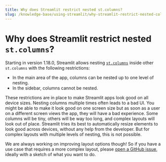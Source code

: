 ```yaml
---
title: Why does Streamlit restrict nested st.columns?
slug: /knowledge-base/using-streamlit/why-streamlit-restrict-nested-columns
---
```


# Why does Streamlit restrict nested `st.columns`?

Starting in version 1.18.0, Streamlit allows nesting [`st.columns`](/library/api-reference/layout/st.columns) inside other
`st.columns` with the following restrictions:

- In the main area of the app, columns can be nested up to one level of nesting.
- In the sidebar, columns cannot be nested.

These restrictions are in place to make Streamlit apps look good on all device sizes. Nesting columns multiple times often leads to a bad UI.
You might be able to make it look good on one screen size but as soon as a user on a different screen views the app,
they will have a bad experience. Some columns will be tiny, others will be way too long, and complex layouts will look out of place.
Streamlit tries its best to automatically resize elements to look good across devices, without any help from the developer.
But for complex layouts with multiple levels of nesting, this is not possible.

We are always working on improving layout options though! So if you have a use case that requires a more complex layout,
please [open a GitHub issue](https://github.com/streamlit/streamlit/issues), ideally with a sketch of what you want to do.
